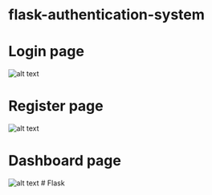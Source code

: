 # flask-authentication-system


# Login page
![alt text](https://github.com/kritimyantra/flask-authentication-system/blob/main/login.png?raw=true)


# Register page
![alt text](https://github.com/kritimyantra/flask-authentication-system/blob/main/register.png?raw=true)


# Dashboard page
![alt text](https://github.com/kritimyantra/flask-authentication-system/blob/main/dashboard.png?raw=true)
#   F l a s k  
 